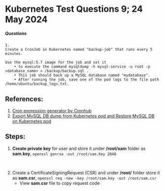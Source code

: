 # Kubernetes Test Questions 9; 24 May 2024

##### Questions
```
1.
Create a CronJob in Kubernetes named "backup-job" that runs every 5 minutes. 

Use the mysql:5.7 image for the job and set it 
    • to execute the command mysqldump -h mysql-service -u root -p <database_name> > /backup/backup.sql .
    • This job should back up a MySQL database named "mydatabase". 
    • After running the job, save one of the pod logs to the file path /home/ubuntu/backup_logs.txt.
```

## References:
1. [Cron expression generator by Cronhub](https://crontab.cronhub.io/)
2. [Export MySQL DB dump from Kubernetes pod and Restore MySQL DB on Kubernetes pod](https://medium.com/@madushagunasekara/export-mysql-db-dump-from-kubernetes-pod-and-restore-mysql-db-on-kubernetes-pod-6f4ecc6b5a64)


## Steps:
1. **Create private key** for user and store it under **/root/sam** folder as **sam.key**, `openssl genrsa -out /root/sam.key 2048`

<br>

2. Create a CertificateSigningRequest (CSR) and under **/root/** folder store it as **sam.csr**, `openssl req -new -key /root/sam.key -out /root/sam.csr`
   * View **sam.csr** file to copy request code